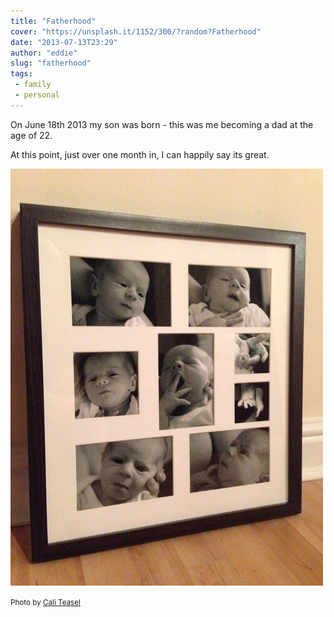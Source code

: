 ```yaml
---
title: "Fatherhood"
cover: "https://unsplash.it/1152/300/?random?Fatherhood"
date: "2013-07-13T23:29"
author: "eddie"
slug: "fatherhood"
tags:
 - family
 - personal
---
```

On June 18th 2013 my son was born - this was me becoming a dad at the age of 22.

At this point, just over one month in, I can happily say its great.

![Photos of Ethan](/images/photos-of-ethan.jpg)

<small>Photo by [Cali Teasel](http://www.caliteasel.co.uk)</small>

